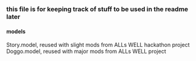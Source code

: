### this file is for keeping track of stuff to be used in the readme later

#### models
Story.model, reused with slight mods from ALLs WELL hackathon project
Doggo.model, reused with major mods from ALLs WELL project